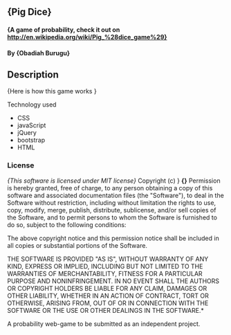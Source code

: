 ## {Pig Dice}
#### {A game of probability, check it out on http://en.wikipedia.org/wiki/Pig_%28dice_game%29}
#### By **{Obadiah Burugu}**

## Description
{Here is how this game works }



Technology used
* CSS
* javaScript
* jQuery
* bootstrap
* HTML

### License
*{This software is licensed under MIT license}*
Copyright (c) } **{}**
Permission is hereby granted, free of charge, to any person obtaining a copy of this software and associated documentation files (the "Software"), to deal in the Software without restriction, including without limitation the rights to use, copy, modify, merge, publish, distribute, sublicense, and/or sell copies of the Software, and to permit persons to whom the Software is furnished to do so, subject to the following conditions:

The above copyright notice and this permission notice shall be included in all copies or substantial portions of the Software.

THE SOFTWARE IS PROVIDED "AS IS", WITHOUT WARRANTY OF ANY KIND, EXPRESS OR IMPLIED, INCLUDING BUT NOT LIMITED TO THE WARRANTIES OF MERCHANTABILITY, FITNESS FOR A PARTICULAR PURPOSE AND NONINFRINGEMENT. IN NO EVENT SHALL THE AUTHORS OR COPYRIGHT HOLDERS BE LIABLE FOR ANY CLAIM, DAMAGES OR OTHER LIABILITY, WHETHER IN AN ACTION OF CONTRACT, TORT OR OTHERWISE, ARISING FROM, OUT OF OR IN CONNECTION WITH THE SOFTWARE OR THE USE OR OTHER DEALINGS IN THE SOFTWARE.*
  
A probability web-game to be submitted as an independent project.

